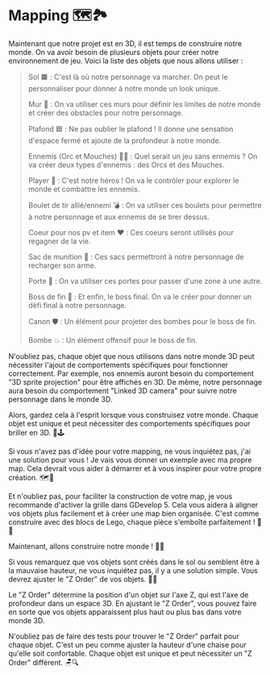 # Mapping 🗺️🏞️

Maintenant que notre projet est en 3D, il est temps de construire notre monde. On va avoir besoin de plusieurs objets pour créer notre environnement de jeu. Voici la liste des objets que nous allons utiliser :

>Sol 🟫 : C'est là où notre personnage va marcher. On peut le personnaliser pour donner à notre monde un look unique.
>
>Mur 🧱 : On va utiliser ces murs pour définir les limites de notre monde et créer des obstacles pour notre personnage.
>
>Plafond 🟦 : Ne pas oublier le plafond ! Il donne une sensation d'espace fermé et ajoute de la profondeur à notre monde.
>
>Ennemis (Orc et Mouches) 👹🦟 : Quel serait un jeu sans ennemis ? On va créer deux types d'ennemis : des Orcs et des Mouches.
>
>Player 👤 : C'est notre héros ! On va le contrôler pour explorer le monde et combattre les ennemis.
>
>Boulet de tir allié/ennemi 💣 : On va utiliser ces boulets pour permettre à notre personnage et aux ennemis de se tirer dessus.
>
>Coeur pour nos pv et item ❤️ : Ces coeurs seront utilisés pour regagner de la vie.
>
>Sac de munition 💼 : Ces sacs permettront à notre personnage de recharger son arme.
>
>Porte 🚪 : On va utiliser ces portes pour passer d'une zone à une autre.
>
>Boss de fin 👑 : Et enfin, le boss final. On va le créer pour donner un défi final à notre personnage.
>
>Canon 🛡️ : Un élément pour projeter des bombes pour le boss de fin.
>
>Bombe 💥 : Un élément offensif pour le boss de fin.

N'oubliez pas, chaque objet que nous utilisons dans notre monde 3D peut nécessiter l'ajout de comportements spécifiques pour fonctionner correctement. Par exemple, nos ennemis auront besoin du comportement "3D sprite projection" pour être affichés en 3D. De même, notre personnage aura besoin du comportement "Linked 3D camera" pour suivre notre personnage dans le monde 3D. 

Alors, gardez cela à l'esprit lorsque vous construisez votre monde. Chaque objet est unique et peut nécessiter des comportements spécifiques pour briller en 3D. 🌟🕹️

Si vous n'avez pas d'idée pour votre mapping, ne vous inquiétez pas, j'ai une solution pour vous ! Je vais vous donner un exemple avec ma propre map. Cela devrait vous aider à démarrer et à vous inspirer pour votre propre création. 🗺️🎨

Et n'oubliez pas, pour faciliter la construction de votre map, je vous recommande d'activer la grille dans GDevelop 5. Cela vous aidera à aligner vos objets plus facilement et à créer une map bien organisée. C'est comme construire avec des blocs de Lego, chaque pièce s'emboîte parfaitement ! 🧱🔧

Maintenant, allons construire notre monde ! 🚀🎉

Si vous remarquez que vos objets sont créés dans le sol ou semblent être à la mauvaise hauteur, ne vous inquiétez pas, il y a une solution simple. Vous devrez ajuster le "Z Order" de vos objets. 📏🔧

Le "Z Order" détermine la position d'un objet sur l'axe Z, qui est l'axe de profondeur dans un espace 3D. En ajustant le "Z Order", vous pouvez faire en sorte que vos objets apparaissent plus haut ou plus bas dans votre monde 3D.

N'oubliez pas de faire des tests pour trouver le "Z Order" parfait pour chaque objet. C'est un peu comme ajuster la hauteur d'une chaise pour qu'elle soit confortable. Chaque objet est unique et peut nécessiter un "Z Order" différent. 🪑🔍
